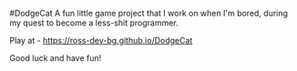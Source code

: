 #DodgeCat
A fun little game project that I work on when I'm bored, during my quest to become a less-shit programmer.

Play at - https://ross-dev-bg.github.io/DodgeCat

Good luck and have fun!
